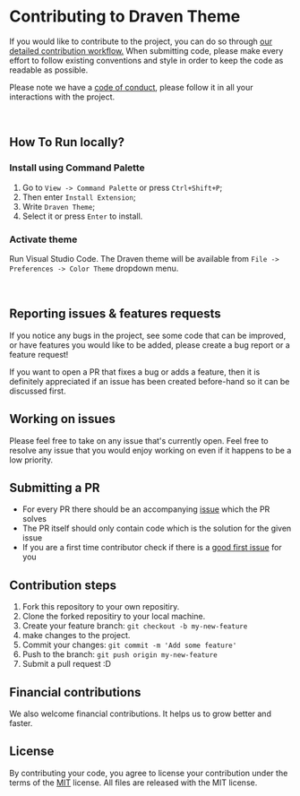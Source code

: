 # Contributing to Draven Theme

If you would like to contribute to the project, you can do so through [our detailed contribution workflow.](#contribution-steps)
When submitting code, please make every effort to follow existing conventions and style in order to keep the code as readable as possible. 

Please note we have a [code of conduct](https://github.com/lucalves/draven-theme/blob/main/CODE_OF_CONDUCT.md), please follow it in all your interactions with the project.

<br>

## How To Run locally?
### Install using Command Palette

1.  Go to `View -> Command Palette` or press `Ctrl+Shift+P`;
2.  Then enter `Install Extension`;
3.  Write `Draven Theme`;
4.  Select it or press `Enter` to install.

### Activate theme

Run Visual Studio Code. The Draven theme will be available from `File -> Preferences -> Color Theme` dropdown menu.

<br>

## Reporting issues & features requests
If you notice any bugs in the project, see some code that can be improved, or have features you would like to be added, please create a bug report or a feature request!

If you want to open a PR that fixes a bug or adds a feature, then it is definitely appreciated if an issue has been created before-hand so it can be discussed first.

## Working on issues

Please feel free to take on any issue that's currently open. Feel free to resolve any issue that you would enjoy working on even if it happens to be a low priority.

## Submitting a PR
- For every PR there should be an accompanying [issue](https://github.com/lucalves/draven-theme/issues) which the PR solves
- The PR itself should only contain code which is the solution for the given issue
- If you are a first time contributor check if there is a [good first issue](https://github.com/lucalves/draven-theme/labels/good%20first%20issue) for you

## Contribution steps

1. Fork this repository to your own repositiry. 
2. Clone the forked repositiry to your local machine.
3. Create your feature branch: `git checkout -b my-new-feature`
4. make changes to the project.
5. Commit your changes: `git commit -m 'Add some feature'`
6. Push to the branch: `git push origin my-new-feature`
7. Submit a pull request :D


## Financial contributions
We also welcome financial contributions. It helps us to grow better and faster.

## License

By contributing your code, you agree to license your contribution under the terms of the [MIT](https://github.com/lucalves/draven-theme/blob/main/LICENSE) license.
All files are released with the MIT license.
